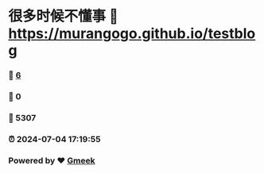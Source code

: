 # 很多时候不懂事 :link: https://murangogo.github.io/testblog 
### :page_facing_up: [6](https://murangogo.github.io/testblog/tag.html) 
### :speech_balloon: 0 
### :hibiscus: 5307 
### :alarm_clock: 2024-07-04 17:19:55 
### Powered by :heart: [Gmeek](https://github.com/Meekdai/Gmeek)
